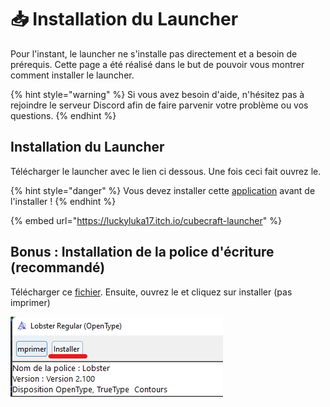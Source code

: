 # 📥 Installation du Launcher

Pour l'instant, le launcher ne s'installe pas directement et a besoin de prérequis. Cette page a été réalisé dans le but de pouvoir vous montrer comment installer le launcher.

{% hint style="warning" %}
Si vous avez besoin d'aide, n'hésitez pas à rejoindre le serveur Discord afin de faire parvenir votre problème ou vos questions.
{% endhint %}

## Installation du Launcher

Télécharger le launcher avec le lien ci dessous. Une fois ceci fait ouvrez le.

{% hint style="danger" %}
Vous devez installer cette [application](https://itch.io/app) avant de l'installer !
{% endhint %}

{% embed url="https://luckyluka17.itch.io/cubecraft-launcher" %}

## Bonus : Installation de la police d'écriture (recommandé)

Télécharger ce [fichier](https://raw.githubusercontent.com/Luckyluka17/CubeCraft-Launcher/main/Fichiers/Autres/font.ttf). Ensuite, ouvrez le et cliquez sur installer (pas imprimer)

![](<../.gitbook/assets/image (6).png>)
